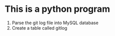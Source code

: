 # This is a python program
1. Parse the git log file into MySQL database
2. Create a table called gitlog
